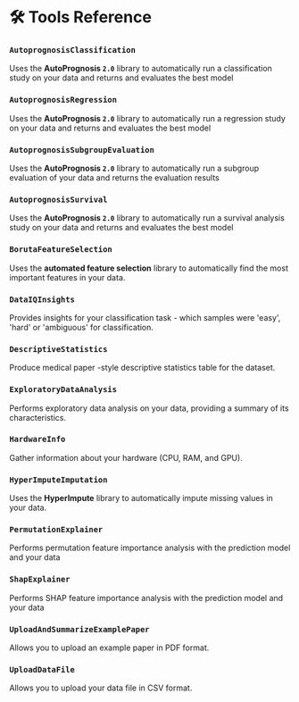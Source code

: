 # 🛠️ Tools Reference

### `AutoprognosisClassification`
Uses the **AutoPrognosis `2.0`** library to automatically run a classification study on your data and returns and evaluates the best model

### `AutoprognosisRegression`
Uses the **AutoPrognosis `2.0`** library to automatically run a regression study on your data and returns and evaluates the best model

### `AutoprognosisSubgroupEvaluation`
Uses the **AutoPrognosis `2.0`** library to automatically run a subgroup evaluation of your data and returns the evaluation results

### `AutoprognosisSurvival`
Uses the **AutoPrognosis `2.0`** library to automatically run a survival analysis study on your data and returns and evaluates the best model

### `BorutaFeatureSelection`
Uses the **automated feature selection** library to automatically find the most important features in your data.

### `DataIQInsights`
Provides insights for your classification task - which samples were 'easy', 'hard' or 'ambiguous' for classification.

### `DescriptiveStatistics`
Produce medical paper -style descriptive statistics table for the dataset.

### `ExploratoryDataAnalysis`
Performs exploratory data analysis on your data, providing a summary of its characteristics.

### `HardwareInfo`
Gather information about your hardware (CPU, RAM, and GPU).

### `HyperImputeImputation`
Uses the **HyperImpute** library to automatically impute missing values in your data.

### `PermutationExplainer`
Performs permutation feature importance analysis with the prediction model and your data

### `ShapExplainer`
Performs SHAP feature importance analysis with the prediction model and your data

### `UploadAndSummarizeExamplePaper`
Allows you to upload an example paper in PDF format.

### `UploadDataFile`
Allows you to upload your data file in CSV format.
